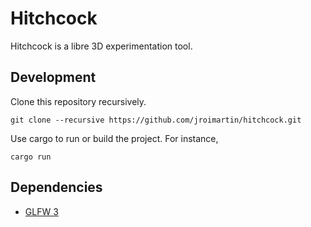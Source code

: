 # Hitchcock

Hitchcock is a libre 3D experimentation tool.

## Development

Clone this repository recursively.

```
git clone --recursive https://github.com/jroimartin/hitchcock.git
```

Use cargo to run or build the project. For instance,

```
cargo run
```

## Dependencies

- [GLFW 3](https://www.glfw.org/)
